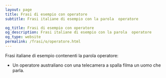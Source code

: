 ```yaml
---
layout: page
title: Frasi di esempio con operatore 
subtitle: Frasi italiane di esempio con la parola  operatore

og_title: Frasi di esempio con operatore 
og_description: Frasi italiane di esempio con la parola  operatore
og_type: website
permalink: /frasi/o/operatore.html
---
```


Frasi italiane di esempio contenenti la parola operatore:


- Un operatore australiano con una telecamera a spalla filma un uomo che parla.
